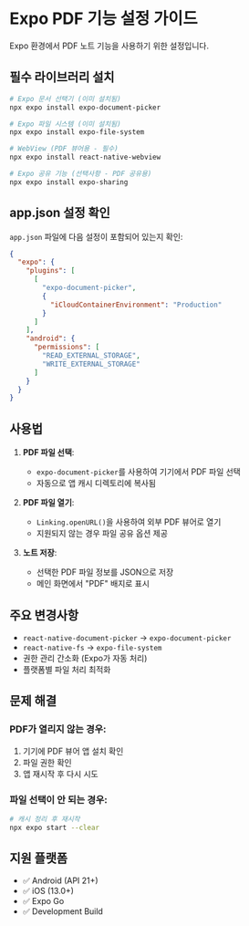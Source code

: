 # Expo PDF 기능 설정 가이드

Expo 환경에서 PDF 노트 기능을 사용하기 위한 설정입니다.

## 필수 라이브러리 설치

```bash
# Expo 문서 선택기 (이미 설치됨)
npx expo install expo-document-picker

# Expo 파일 시스템 (이미 설치됨)
npx expo install expo-file-system

# WebView (PDF 뷰어용 - 필수)
npx expo install react-native-webview

# Expo 공유 기능 (선택사항 - PDF 공유용)
npx expo install expo-sharing
```

## app.json 설정 확인

`app.json` 파일에 다음 설정이 포함되어 있는지 확인:

```json
{
  "expo": {
    "plugins": [
      [
        "expo-document-picker",
        {
          "iCloudContainerEnvironment": "Production"
        }
      ]
    ],
    "android": {
      "permissions": [
        "READ_EXTERNAL_STORAGE",
        "WRITE_EXTERNAL_STORAGE"
      ]
    }
  }
}
```

## 사용법

1. **PDF 파일 선택**: 
   - `expo-document-picker`를 사용하여 기기에서 PDF 파일 선택
   - 자동으로 앱 캐시 디렉토리에 복사됨

2. **PDF 파일 열기**:
   - `Linking.openURL()`을 사용하여 외부 PDF 뷰어로 열기
   - 지원되지 않는 경우 파일 공유 옵션 제공

3. **노트 저장**:
   - 선택한 PDF 파일 정보를 JSON으로 저장
   - 메인 화면에서 "PDF" 배지로 표시

## 주요 변경사항

- `react-native-document-picker` → `expo-document-picker`
- `react-native-fs` → `expo-file-system`
- 권한 관리 간소화 (Expo가 자동 처리)
- 플랫폼별 파일 처리 최적화

## 문제 해결

### PDF가 열리지 않는 경우:
1. 기기에 PDF 뷰어 앱 설치 확인
2. 파일 권한 확인
3. 앱 재시작 후 다시 시도

### 파일 선택이 안 되는 경우:
```bash
# 캐시 정리 후 재시작
npx expo start --clear
```

## 지원 플랫폼

- ✅ Android (API 21+)
- ✅ iOS (13.0+)
- ✅ Expo Go
- ✅ Development Build

